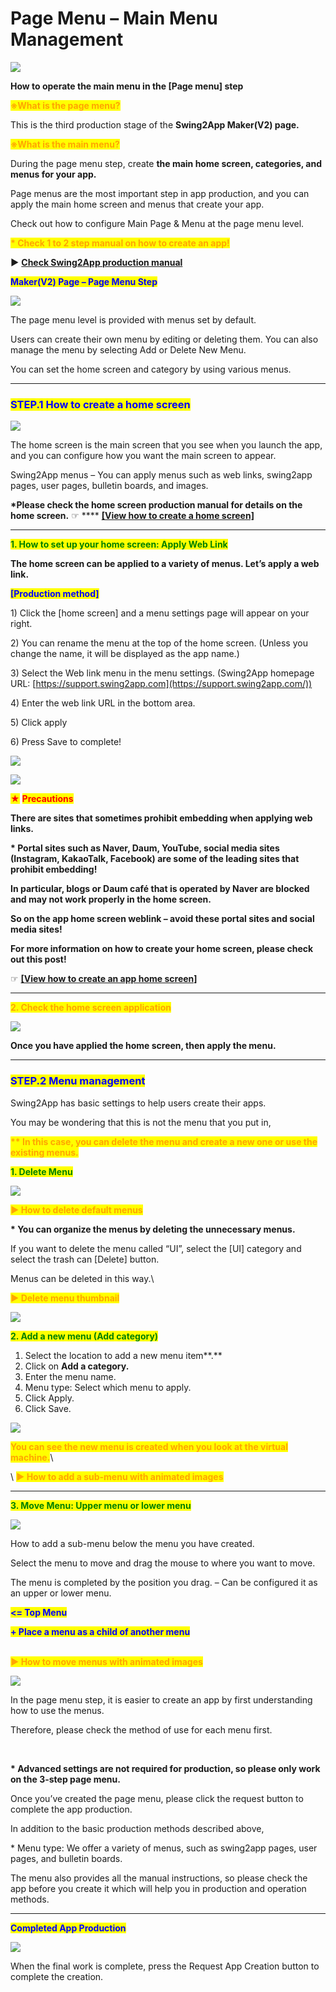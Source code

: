 # Page Menu – Main Menu Management

![](https://support.swing2app.com/wp-content/uploads/2018/09/page\_menu.png)

**How to operate the main menu in the \[Page menu] step**

<mark style="color:orange;">**※What is the page menu?**</mark>

This is the third production stage of the **Swing2App Maker(V2) page.**&#x20;

<mark style="color:orange;">**※What is the main menu?**</mark>

During the page menu step, create **the main home screen, categories, and menus for your app.**&#x20;

Page menus are the most important step in app production, and you can apply the main home screen and menus that create your app.

Check out how to configure Main Page & Menu at the page menu level.

<mark style="color:orange;">**\* Check 1 to 2 step manual on how to create an app!**</mark>

**▶** [**Check Swing2App production manual**](../appbasic/app-manual.md)



<mark style="color:blue;">**Maker(V2) Page – Page Menu Step**</mark>

![](https://support.swing2app.com/wp-content/uploads/2018/09/Screenshot-2020-06-01-at-20.26.38.png)

The page menu level is provided with menus set by default.

Users can create their own menu by editing or deleting them. You can also manage the menu by selecting Add or Delete New Menu.

You can set the home screen and category by using various menus.

***

### <mark style="color:blue;">**STEP.1 How to create a home screen**</mark>

![](https://support.swing2app.com/wp-content/uploads/2018/09/wen\_home-1.png)

The home screen is the main screen that you see when you launch the app, and you can configure how you want the main screen to appear.

Swing2App menus – You can apply menus such as web links, swing2app pages, user pages, bulletin boards, and images.

**\*Please check the home screen production manual for details on the home screen.** ☞ **** [**\[View how to create a home screen\]**](appintroductionpage.md)

***

<mark style="color:green;">**1. How to set up your home screen: Apply Web Link**</mark>

**The home screen can be applied to a variety of menus. Let’s apply a web link.**

<mark style="color:blue;">**\[Production method]**</mark>

1\) Click the \[home screen] and a menu settings page will appear on your right.

2\) You can rename the menu at the top of the home screen. (Unless you change the name, it will be displayed as the app name.)

3\) Select the Web link menu in the menu settings. (Swing2App homepage URL: [https://support.swing2app.com](https://support.swing2app.com/))

4\) Enter the web link URL in the bottom area.

5\) Click apply

6\) Press Save to complete!

![](https://support.swing2app.com/wp-content/uploads/2018/09/%E1%84%92%E1%85%AA%E1%84%89%E1%85%A1%E1%86%AF%E1%84%91%E1%85%AD-2.png)

![](https://support.swing2app.com/wp-content/uploads/2018/09/Screenshot-2020-06-01-at-20.35.01.png)

<mark style="color:red;">★</mark> <mark style="color:red;"></mark><mark style="color:red;">**Precautions**</mark>

**There are sites that sometimes prohibit embedding when applying web links.**

**\* Portal sites such as Naver, Daum, YouTube, social media sites (Instagram, KakaoTalk, Facebook) are some of the leading sites that prohibit embedding!**

**In particular, blogs or Daum café that is operated by Naver are blocked and may not work properly in the home screen.**

**So on the app home screen weblink – avoid these portal sites and social media sites!**

**For more information on how to create your home screen, please check out this post!**

☞ [**\[View how to create an app home screen\]**](appintroductionpage.md)

***

<mark style="color:orange;">**2. Check the home screen application**</mark>

![](https://support.swing2app.com/wp-content/uploads/2018/09/%EB%85%B9%ED%99%94\_2020\_06\_04\_14\_33\_49\_372.gif)

**Once you have applied the home screen, then apply the menu.**

****

### <mark style="color:blue;">**STEP.2 Menu management**</mark>

Swing2App has basic settings to help users create their apps.

You may be wondering that this is not the menu that you put in,

<mark style="color:orange;">**\*\* In this case, you can delete the menu and create a new one or use the existing menus.**</mark>

<mark style="color:green;">**1. Delete Menu**</mark>

![](https://support.swing2app.com/wp-content/uploads/2018/09/delete-1.png)

<mark style="color:orange;">**▶ How to delete default menus**</mark>

**\* You can organize the menus by deleting the unnecessary menus.**

If you want to delete the menu called “UI”, select the \[UI] category and select the trash can \[Delete] button.

Menus can be deleted in this way.\


<mark style="color:orange;">**▶ Delete menu thumbnail**</mark>

![](https://support.swing2app.com/wp-content/uploads/2018/09/%EB%85%B9%ED%99%94\_2020\_06\_04\_14\_36\_03\_289.gif)

<mark style="color:green;">**2. Add a new menu (Add category)**</mark>

1. Select the location to add a new menu item**.**
2. Click on **Add a category.**
3. Enter the menu name.
4. Menu type: Select which menu to apply.
5. Click Apply.
6. Click Save.

![](https://support.swing2app.com/wp-content/uploads/2018/09/add\_menu.png)

<mark style="color:orange;">**You can see the new menu is created when you look at the virtual machine.**</mark>\


<mark style="color:orange;"></mark>\ <mark style="color:orange;"></mark><mark style="color:orange;">**▶ How to add a sub-menu with animated images**</mark>

***

<mark style="color:green;">**3. Move Menu: Upper menu or lower menu**</mark>

![](https://support.swing2app.com/wp-content/uploads/2018/09/make10.png)

How to add a sub-menu below the menu you have created.

Select the menu to move and drag the mouse to where you want to move.

The menu is completed by the position you drag. – Can be configured it as an upper or lower menu.

<mark style="color:blue;">**<= Top Menu**</mark>

<mark style="color:blue;">**+ Place a menu as a child of another menu**</mark>

\
<mark style="color:orange;">**▶ How to move menus with animated images**</mark>

![](https://support.swing2app.com/wp-content/uploads/2018/09/%EB%85%B9%ED%99%94\_2020\_06\_04\_14\_47\_00\_396.gif)

In the page menu step, it is easier to create an app by first understanding how to use the menus.

Therefore, please check the method of use for each menu first.

**​**

**\* Advanced settings are not required for production, so please only work on the 3-step page menu.**

Once you’ve created the page menu, please click the request button to complete the app production.

In addition to the basic production methods described above,

\* Menu type: We offer a variety of menus, such as swing2app pages, user pages, and bulletin boards.

The menu also provides all the manual instructions, so please check the app before you create it which will help you in production and operation methods.

***

<mark style="color:blue;">**Completed App Production**</mark>

![](https://support.swing2app.com/wp-content/uploads/2018/09/make11.png)

When the final work is complete, press the Request App Creation button to complete the creation.
